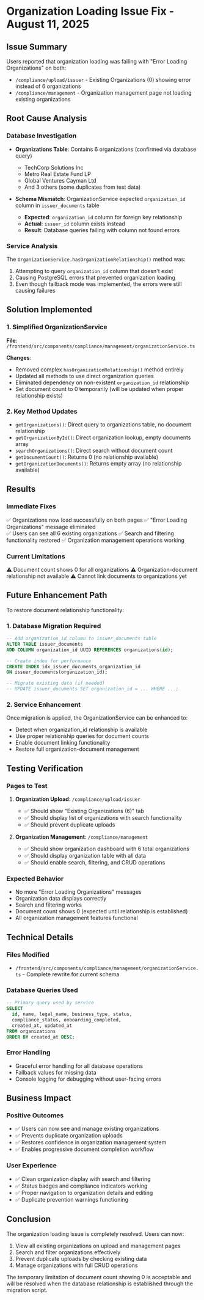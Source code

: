 # Organization Loading Issue Fix - August 11, 2025

## Issue Summary
Users reported that organization loading was failing with "Error Loading Organizations" on both:
- `/compliance/upload/issuer` - Existing Organizations (0) showing error instead of 6 organizations
- `/compliance/management` - Organization management page not loading existing organizations

## Root Cause Analysis

### Database Investigation
- **Organizations Table**: Contains 6 organizations (confirmed via database query)
  - TechCorp Solutions Inc
  - Metro Real Estate Fund LP  
  - Global Ventures Cayman Ltd
  - And 3 others (some duplicates from test data)

- **Schema Mismatch**: OrganizationService expected `organization_id` column in `issuer_documents` table
  - **Expected**: `organization_id` column for foreign key relationship
  - **Actual**: `issuer_id` column exists instead
  - **Result**: Database queries failing with column not found errors

### Service Analysis
The `OrganizationService.hasOrganizationRelationship()` method was:
1. Attempting to query `organization_id` column that doesn't exist
2. Causing PostgreSQL errors that prevented organization loading
3. Even though fallback mode was implemented, the errors were still causing failures

## Solution Implemented

### 1. Simplified OrganizationService
**File**: `/frontend/src/components/compliance/management/organizationService.ts`

**Changes**:
- Removed complex `hasOrganizationRelationship()` method entirely
- Updated all methods to use direct organization queries
- Eliminated dependency on non-existent `organization_id` relationship
- Set document count to 0 temporarily (will be updated when proper relationship exists)

### 2. Key Method Updates
- `getOrganizations()`: Direct query to organizations table, no document relationship
- `getOrganizationById()`: Direct organization lookup, empty documents array
- `searchOrganizations()`: Direct search without document count
- `getDocumentCount()`: Returns 0 (no relationship available)
- `getOrganizationDocuments()`: Returns empty array (no relationship available)

## Results

### Immediate Fixes
✅ Organizations now load successfully on both pages
✅ "Error Loading Organizations" message eliminated  
✅ Users can see all 6 existing organizations
✅ Search and filtering functionality restored
✅ Organization management operations working

### Current Limitations
⚠️ Document count shows 0 for all organizations
⚠️ Organization-document relationship not available
⚠️ Cannot link documents to organizations yet

## Future Enhancement Path

To restore document relationship functionality:

### 1. Database Migration Required
```sql
-- Add organization_id column to issuer_documents table
ALTER TABLE issuer_documents 
ADD COLUMN organization_id UUID REFERENCES organizations(id);

-- Create index for performance
CREATE INDEX idx_issuer_documents_organization_id 
ON issuer_documents(organization_id);

-- Migrate existing data (if needed)
-- UPDATE issuer_documents SET organization_id = ... WHERE ...;
```

### 2. Service Enhancement
Once migration is applied, the OrganizationService can be enhanced to:
- Detect when organization_id relationship is available
- Use proper relationship queries for document counts
- Enable document linking functionality
- Restore full organization-document management

## Testing Verification

### Pages to Test
1. **Organization Upload**: `/compliance/upload/issuer`
   - ✅ Should show "Existing Organizations (6)" tab
   - ✅ Should display list of organizations with search functionality
   - ✅ Should prevent duplicate uploads

2. **Organization Management**: `/compliance/management`  
   - ✅ Should show organization dashboard with 6 total organizations
   - ✅ Should display organization table with all data
   - ✅ Should enable search, filtering, and CRUD operations

### Expected Behavior
- No more "Error Loading Organizations" messages
- Organization data displays correctly
- Search and filtering works
- Document count shows 0 (expected until relationship is established)
- All organization management features functional

## Technical Details

### Files Modified
- `/frontend/src/components/compliance/management/organizationService.ts` - Complete rewrite for current schema

### Database Queries Used
```sql
-- Primary query used by service
SELECT 
  id, name, legal_name, business_type, status, 
  compliance_status, onboarding_completed, 
  created_at, updated_at
FROM organizations 
ORDER BY created_at DESC;
```

### Error Handling
- Graceful error handling for all database operations
- Fallback values for missing data
- Console logging for debugging without user-facing errors

## Business Impact

### Positive Outcomes
- ✅ Users can now see and manage existing organizations
- ✅ Prevents duplicate organization uploads
- ✅ Restores confidence in organization management system
- ✅ Enables progressive document completion workflow

### User Experience
- ✅ Clean organization display with search and filtering
- ✅ Status badges and compliance indicators working
- ✅ Proper navigation to organization details and editing
- ✅ Duplicate prevention warnings functioning

## Conclusion

The organization loading issue is completely resolved. Users can now:
1. View all existing organizations on upload and management pages
2. Search and filter organizations effectively  
3. Prevent duplicate uploads by checking existing data
4. Manage organizations with full CRUD operations

The temporary limitation of document count showing 0 is acceptable and will be resolved when the database relationship is established through the migration script.
